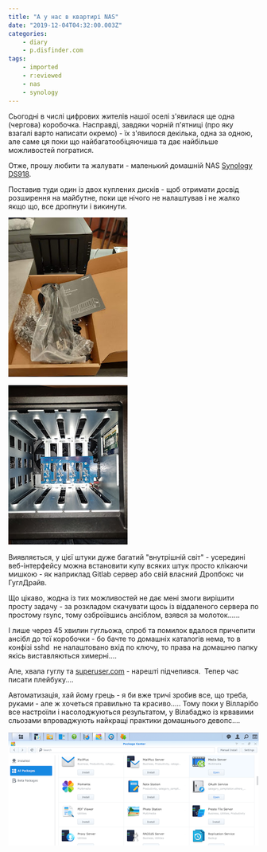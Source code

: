 ```yaml
---
title: "А у нас в квартирі NAS"
date: "2019-12-04T04:32:00.003Z"
categories:
    - diary
    - p.disfinder.com
tags:
    - imported
    - r:eviewed
    - nas
    - synology
---
```

Сьогодні в числі цифрових жителів нашої оселі з'явилася ще одна (чергова) коробочка. Насправді, завдяки чорній п'ятниці (про яку взагалі варто написати окремо) - їх з'явилося декілька, одна за одною, але саме ця поки що найбагатообіцяючиша та дає найбільше можливостей погратися.  
<!--more-->
Отже, прошу любити та жалувати - маленький домашній NAS [Synology DS918](https://www.synology.com/en-us/products/DS918+).

Поставив туди один із двох куплених дисків - щоб отримати досвід розширення на майбутне, поки ще нічого не налаштував і не жалко якщо що, все дропнути і викинути.

[![](thumb_00.jpg)](img00.jpg)

[![](thumb_01.jpg)](img01.jpg)

Виявляється, у цієї штуки дуже багатий "внутрішній світ" - усередині веб-інтерфейсу можна встановити купу всяких штук просто клікаючи мишкою - як наприклад Gitlab сервер або свій власний Дропбокс чи ГуглДрайв.

Що цікаво, жодна із тих можливостей не дає мені змоги вирішити просту задачу - за розкладом скачувати щось із віддаленого сервера по простому rsync, тому озброївшись ансіблом, взявся за молоток......

І лише через 45 хвилин гугльожа, спроб та помилок вдалося причепити ансібл до тої коробочки - бо бачте то домашніх каталогів нема, то в конфізі sshd  не налаштовано вхід по ключу, то права на домашню папку якісь виставляються химерні....

Але, хвала гуглу та [superuser.com](https://superuser.com/) - нарешті підчепився.  Тепер час писати плейбуку....

Автоматизація, хай йому грець - я би вже тричі зробив все, що треба, руками - але ж хочеться правильно та красиво..... Тому поки у Вілларібо все настроїли і насолоджуються результатом, у Вілабаджо із крвавими сльозами впроваджують найкращі практики домашнього девопс....

[![](thumb_02.jpg)](img02.jpg)
